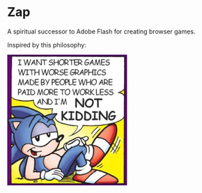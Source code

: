 # Zap
A spiritual successor to Adobe Flash for creating browser games.

Inspired by this philosophy:

![A meme of Sonic the Hedgehog saying "I want shorter games with worse graphics made by people who are paid more to work less and I'm **not kidding**"](shorter-games-worse-graphics.jpg)